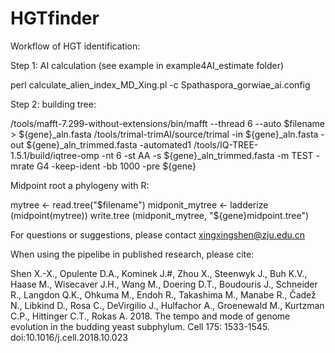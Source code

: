 # HGTfinder
Workflow of HGT identification:

Step 1:
AI calculation (see example in example4AI_estimate folder)

perl calculate_alien_index_MD_Xing.pl -c Spathaspora_gorwiae_ai.config

Step 2:
building tree:

/tools/mafft-7.299-without-extensions/bin/mafft --thread 6 --auto $filename > ${gene}_aln.fasta
/tools/trimal-trimAl/source/trimal -in ${gene}_aln.fasta -out ${gene}_aln_trimmed.fasta -automated1
/tools/IQ-TREE-1.5.1/build/iqtree-omp -nt 6 -st AA -s ${gene}_aln_trimmed.fasta -m TEST -mrate G4 -keep-ident -bb 1000 -pre ${gene}

Midpoint root a phylogeny with R:

mytree <- read.tree("$filename")
midponit_mytree <- ladderize (midpoint(mytree))
write.tree (midponit_mytree, "${gene}midpoint.tree")

For questions or suggestions, please contact xingxingshen@zju.edu.cn

When using the pipelibe in published research, please cite:

Shen X.-X., Opulente D.A., Kominek J.#, Zhou X., Steenwyk J., Buh K.V., Haase M., Wisecaver J.H., Wang M., Doering D.T., Boudouris J., Schneider R., Langdon Q.K., Ohkuma M., Endoh R., Takashima M., Manabe R., Čadež N., Libkind D., Rosa C., DeVirgilio J., Hulfachor A., Groenewald M., Kurtzman C.P., Hittinger C.T., Rokas A. 2018. The tempo and mode of genome evolution in the budding yeast subphylum. Cell 175: 1533-1545. doi:10.1016/j.cell.2018.10.023
